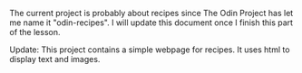The current project is probably about recipes since The Odin Project has let
me name it "odin-recipes". I will update this document once I finish
this part of the lesson.

Update: This project contains a simple webpage for recipes. It uses html to 
display text and images.
